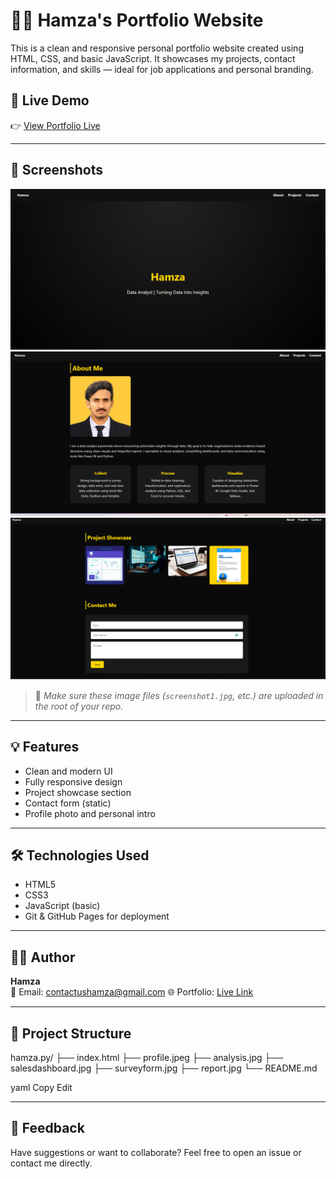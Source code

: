 # 🧑‍💻 Hamza's Portfolio Website

This is a clean and responsive personal portfolio website created using HTML, CSS, and basic JavaScript. It showcases my projects, contact information, and skills — ideal for job applications and personal branding.

## 🔗 Live Demo

👉 [View Portfolio Live](https://mhamza-py.github.io/hamza.py/)

---

## 📸 Screenshots

![Screenshot 1](./ss1.png)
![Screenshot 2](./ss2.png)
![Screenshot 3](./ss3.png)

> 📌 *Make sure these image files (`screenshot1.jpg`, etc.) are uploaded in the root of your repo.*

---

## 💡 Features

- Clean and modern UI
- Fully responsive design
- Project showcase section
- Contact form (static)
- Profile photo and personal intro

---

## 🛠️ Technologies Used

- HTML5
- CSS3
- JavaScript (basic)
- Git & GitHub Pages for deployment

---

## 🙋‍♂️ Author

**Hamza**  
📧 Email: contactushamza@gmail.com 
🌐 Portfolio: [Live Link](https://mhamza-py.github.io/hamza.py/)

---

## 📁 Project Structure
hamza.py/
├── index.html
├── profile.jpeg
├── analysis.jpg
├── salesdashboard.jpg
├── surveyform.jpg
├── report.jpg
└── README.md

yaml
Copy
Edit

---

## 📢 Feedback

Have suggestions or want to collaborate? Feel free to open an issue or contact me directly.

